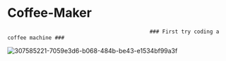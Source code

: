 # Coffee-Maker
                                                 ### First try coding a coffee machine ###
![307585221-7059e3d6-b068-484b-be43-e1534bf99a3f](https://github.com/basaliome/Coffee-Maker/assets/123888609/56b963b2-f380-43ac-91ab-b5d07efac448)
